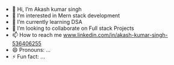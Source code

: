 - 👋 Hi, I’m Akash kumar singh
- 👀 I’m interested in Mern stack development
- 🌱 I’m currently learning DSA 
- 💞️ I’m looking to collaborate on Full stack Projects
- 📫 How to reach me www.linkedin.com/in/akash-kumar-singh-536406255
- 😄 Pronouns: ...
- ⚡ Fun fact: ...

<!---
AkashSingh1141144/AkashSingh1141144 is a ✨ special ✨ repository because its `README.md` (this file) appears on your GitHub profile.
You can click the Preview link to take a look at your changes.
--->
